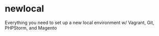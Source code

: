# newlocal
Everything you need to set up a new local environment w/ Vagrant, Git, PHPStorm, and Magento
